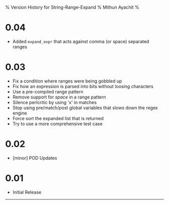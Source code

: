 % Version History for String-Range-Expand
% Mithun Ayachit
%

# 0.04

- Added `expand_expr` that acts against comma (or space) separated ranges

# 0.03

-   Fix a condition where ranges were being gobbled up
-   Fix how an expression is parsed into bits without loosing characters
-   Use a pre-compiled range pattern
-   Remove support for *space* in a range pattern
-   Silence perlcritic by using 'x' in matches
-   Stop using pre/match/post global variables that slows down the regex
    engine
-   Force sort the expanded list that is returned
-   Try to use a more comprehensive test case

# 0.02

-   [minor] POD Updates

# 0.01

-   Initial Release

* * * * *
